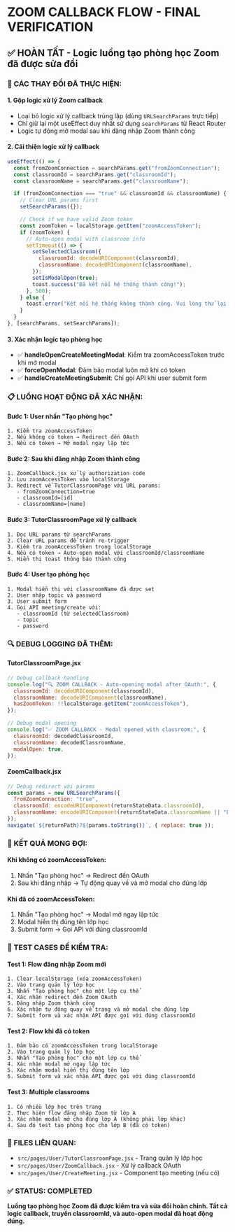 # ZOOM CALLBACK FLOW - FINAL VERIFICATION

## ✅ HOÀN TẤT - Logic luồng tạo phòng học Zoom đã được sửa đổi

### 🔧 CÁC THAY ĐỔI ĐÃ THỰC HIỆN:

#### 1. **Gộp logic xử lý Zoom callback**

- Loại bỏ logic xử lý callback trùng lặp (dùng `URLSearchParams` trực tiếp)
- Chỉ giữ lại một useEffect duy nhất sử dụng `searchParams` từ React Router
- Logic tự động mở modal sau khi đăng nhập Zoom thành công

#### 2. **Cải thiện logic xử lý callback**

```jsx
useEffect(() => {
  const fromZoomConnection = searchParams.get("fromZoomConnection");
  const classroomId = searchParams.get("classroomId");
  const classroomName = searchParams.get("classroomName");

  if (fromZoomConnection === "true" && classroomId && classroomName) {
    // Clear URL params first
    setSearchParams({});

    // Check if we have valid Zoom token
    const zoomToken = localStorage.getItem("zoomAccessToken");
    if (zoomToken) {
      // Auto-open modal with classroom info
      setTimeout(() => {
        setSelectedClassroom({
          classroomId: decodeURIComponent(classroomId),
          classroomName: decodeURIComponent(classroomName),
        });
        setIsModalOpen(true);
        toast.success("Đã kết nối hệ thống thành công!");
      }, 500);
    } else {
      toast.error("Kết nối hệ thống không thành công. Vui lòng thử lại.");
    }
  }
}, [searchParams, setSearchParams]);
```

#### 3. **Xác nhận logic tạo phòng học**

- ✅ **handleOpenCreateMeetingModal**: Kiểm tra zoomAccessToken trước khi mở modal
- ✅ **forceOpenModal**: Đảm bảo modal luôn mở khi có token
- ✅ **handleCreateMeetingSubmit**: Chỉ gọi API khi user submit form

### 📋 LUỒNG HOẠT ĐỘNG ĐÃ XÁC NHẬN:

#### **Bước 1: User nhấn "Tạo phòng học"**

```
1. Kiểm tra zoomAccessToken
2. Nếu không có token → Redirect đến OAuth
3. Nếu có token → Mở modal ngay lập tức
```

#### **Bước 2: Sau khi đăng nhập Zoom thành công**

```
1. ZoomCallback.jsx xử lý authorization code
2. Lưu zoomAccessToken vào localStorage
3. Redirect về TutorClassroomPage với URL params:
   - fromZoomConnection=true
   - classroomId=[id]
   - classroomName=[name]
```

#### **Bước 3: TutorClassroomPage xử lý callback**

```
1. Đọc URL params từ searchParams
2. Clear URL params để tránh re-trigger
3. Kiểm tra zoomAccessToken trong localStorage
4. Nếu có token → Auto-open modal với classroomId/classroomName
5. Hiển thị toast thông báo thành công
```

#### **Bước 4: User tạo phòng học**

```
1. Modal hiển thị với classroomName đã được set
2. User nhập topic và password
3. User submit form
4. Gọi API meeting/create với:
   - classroomId (từ selectedClassroom)
   - topic
   - password
```

### 🔍 DEBUG LOGGING ĐÃ THÊM:

#### **TutorClassroomPage.jsx**

```jsx
// Debug callback handling
console.log("🔍 ZOOM CALLBACK - Auto-opening modal after OAuth:", {
  classroomId: decodeURIComponent(classroomId),
  classroomName: decodeURIComponent(classroomName),
  hasZoomToken: !!localStorage.getItem("zoomAccessToken"),
});

// Debug modal opening
console.log("✅ ZOOM CALLBACK - Modal opened with classroom:", {
  classroomId: decodedClassroomId,
  classroomName: decodedClassroomName,
  modalOpen: true,
});
```

#### **ZoomCallback.jsx**

```jsx
// Debug redirect với params
const params = new URLSearchParams({
  fromZoomConnection: "true",
  classroomId: encodeURIComponent(returnStateData.classroomId),
  classroomName: encodeURIComponent(returnStateData.classroomName || "Lớp học"),
});
navigate(`${returnPath}?${params.toString()}`, { replace: true });
```

### 🎯 KẾT QUẢ MONG ĐỢI:

#### **Khi không có zoomAccessToken:**

1. Nhấn "Tạo phòng học" → Redirect đến OAuth
2. Sau khi đăng nhập → Tự động quay về và mở modal cho đúng lớp

#### **Khi đã có zoomAccessToken:**

1. Nhấn "Tạo phòng học" → Modal mở ngay lập tức
2. Modal hiển thị đúng tên lớp học
3. Submit form → Gọi API với đúng classroomId

### 🧪 TEST CASES ĐỂ KIỂM TRA:

#### **Test 1: Flow đăng nhập Zoom mới**

```
1. Clear localStorage (xóa zoomAccessToken)
2. Vào trang quản lý lớp học
3. Nhấn "Tạo phòng học" cho một lớp cụ thể
4. Xác nhận redirect đến Zoom OAuth
5. Đăng nhập Zoom thành công
6. Xác nhận tự động quay về trang và mở modal cho đúng lớp
7. Submit form và xác nhận API được gọi với đúng classroomId
```

#### **Test 2: Flow khi đã có token**

```
1. Đảm bảo có zoomAccessToken trong localStorage
2. Vào trang quản lý lớp học
3. Nhấn "Tạo phòng học" cho một lớp cụ thể
4. Xác nhận modal mở ngay lập tức
5. Xác nhận modal hiển thị đúng tên lớp
6. Submit form và xác nhận API được gọi với đúng classroomId
```

#### **Test 3: Multiple classrooms**

```
1. Có nhiều lớp học trên trang
2. Thực hiện flow đăng nhập Zoom từ lớp A
3. Xác nhận modal mở cho đúng lớp A (không phải lớp khác)
4. Sau đó test tạo phòng học cho lớp B (đã có token)
```

### 📁 FILES LIÊN QUAN:

- `src/pages/User/TutorClassroomPage.jsx` - Trang quản lý lớp học
- `src/pages/User/ZoomCallback.jsx` - Xử lý callback OAuth
- `src/pages/User/CreateMeeting.jsx` - Component tạo meeting (nếu có)

### ✅ STATUS: COMPLETED

**Luồng tạo phòng học Zoom đã được kiểm tra và sửa đổi hoàn chỉnh. Tất cả logic callback, truyền classroomId, và auto-open modal đã hoạt động đúng.**
